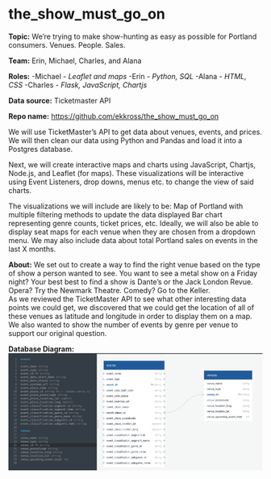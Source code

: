 # the_show_must_go_on
**Topic:**  We’re trying to make show-hunting as easy as possible for Portland consumers.  Venues.  People.  Sales.

**Team:** Erin, Michael, Charles, and Alana

**Roles:** 
-Michael - _Leaflet and maps_
-Erin - _Python, SQL_
-Alana - _HTML, CSS_
-Charles - _Flask, JavaScript, Chartjs_

**Data source:** Ticketmaster API

**Repo name:** https://github.com/ekkross/the_show_must_go_on

We will use TicketMaster’s API to get data about venues, events, and prices.
We will then clean our data using Python and Pandas and load it into a Postgres database.

Next, we will create interactive maps and charts using JavaScript, Chartjs, Node.js, and Leaflet (for maps).  These visualizations will be interactive using Event Listeners, drop downs, menus etc. to change the view of said charts.

The visualizations we will include are likely to be:
Map of Portland with multiple filtering methods to update the data displayed
Bar chart representing genre counts, ticket prices, etc.
Ideally, we will also be able to display seat maps for each venue when they are chosen from a dropdown menu.
We may also include data about total Portland sales on events in the last X months.

**About:**
We set out to create a way to find the right venue based on the type of show a person wanted to see.  You want to see a metal show on a Friday night?  Your best best to find a show is Dante’s or the Jack London Revue.  Opera?  Try the Newmark Theatre.  Comedy?  Go to the Keller.  
As we reviewed the TicketMaster API to see what other interesting data points we could get, we discovered that we could get the location of all of these venues as latitude and longitude in order to display them on a map.  
We also wanted to show the number of events by genre per venue to support our original question.

**Database Diagram:**
![The Show Must Go On Database](database_diagram.png)